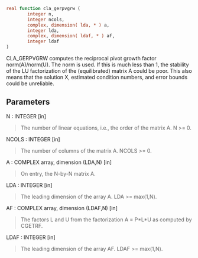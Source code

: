 ```fortran
real function cla_gerpvgrw (
        integer n,
        integer ncols,
        complex, dimension( lda, * ) a,
        integer lda,
        complex, dimension( ldaf, * ) af,
        integer ldaf
)
```

CLA_GERPVGRW computes the reciprocal pivot growth factor
norm(A)/norm(U). The  norm is used. If this is
much less than 1, the stability of the LU factorization of the
(equilibrated) matrix A could be poor. This also means that the
solution X, estimated condition numbers, and error bounds could be
unreliable.

## Parameters
N : INTEGER [in]
> The number of linear equations, i.e., the order of the
> matrix A.  N >= 0.

NCOLS : INTEGER [in]
> The number of columns of the matrix A. NCOLS >= 0.

A : COMPLEX array, dimension (LDA,N) [in]
> On entry, the N-by-N matrix A.

LDA : INTEGER [in]
> The leading dimension of the array A.  LDA >= max(1,N).

AF : COMPLEX array, dimension (LDAF,N) [in]
> The factors L and U from the factorization
> A = P\*L\*U as computed by CGETRF.

LDAF : INTEGER [in]
> The leading dimension of the array AF.  LDAF >= max(1,N).
